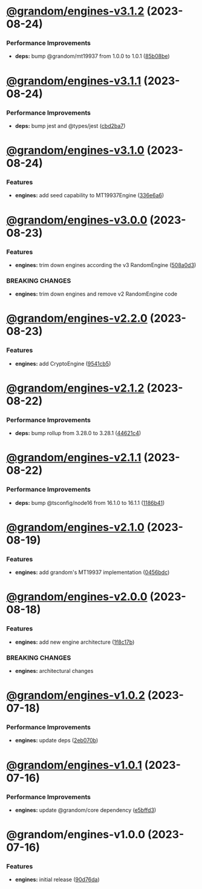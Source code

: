 # [@grandom/engines-v3.1.2](https://github.com/grandom-library/grandom-js/compare/@grandom/engines-v3.1.1...@grandom/engines-v3.1.2) (2023-08-24)


### Performance Improvements

* **deps:** bump @grandom/mt19937 from 1.0.0 to 1.0.1 ([85b08be](https://github.com/grandom-library/grandom-js/commit/85b08be9906d840345eeaa3513c373df8ccab581))

# [@grandom/engines-v3.1.1](https://github.com/grandom-library/grandom-js/compare/@grandom/engines-v3.1.0...@grandom/engines-v3.1.1) (2023-08-24)


### Performance Improvements

* **deps:** bump jest and @types/jest ([cbd2ba7](https://github.com/grandom-library/grandom-js/commit/cbd2ba75068f3f485b735e4fbc4bb9cd6fd3b098))

# [@grandom/engines-v3.1.0](https://github.com/grandom-library/grandom-js/compare/@grandom/engines-v3.0.0...@grandom/engines-v3.1.0) (2023-08-24)


### Features

* **engines:** add seed capability to MT19937Engine ([336e6a6](https://github.com/grandom-library/grandom-js/commit/336e6a6273d4fe933bde7a0585dd38995f06b00c))

# [@grandom/engines-v3.0.0](https://github.com/grandom-library/grandom-js/compare/@grandom/engines-v2.2.0...@grandom/engines-v3.0.0) (2023-08-23)


### Features

* **engines:** trim down engines according the v3 RandomEngine ([508a0d3](https://github.com/grandom-library/grandom-js/commit/508a0d3e05e401c6d84c0eecae24e9325d06827c))


### BREAKING CHANGES

* **engines:** trim down engines and remove v2 RandomEngine code

# [@grandom/engines-v2.2.0](https://github.com/grandom-library/grandom-js/compare/@grandom/engines-v2.1.2...@grandom/engines-v2.2.0) (2023-08-23)


### Features

* **engines:** add CryptoEngine ([9541cb5](https://github.com/grandom-library/grandom-js/commit/9541cb54d9e9d921957432b989551bc0293acc20))

# [@grandom/engines-v2.1.2](https://github.com/grandom-library/grandom-js/compare/@grandom/engines-v2.1.1...@grandom/engines-v2.1.2) (2023-08-22)


### Performance Improvements

* **deps:** bump rollup from 3.28.0 to 3.28.1 ([44621c4](https://github.com/grandom-library/grandom-js/commit/44621c4c01d07beeffe44dcfb7984b4c0ff0599c))

# [@grandom/engines-v2.1.1](https://github.com/grandom-library/grandom-js/compare/@grandom/engines-v2.1.0...@grandom/engines-v2.1.1) (2023-08-22)


### Performance Improvements

* **deps:** bump @tsconfig/node16 from 16.1.0 to 16.1.1 ([1186b41](https://github.com/grandom-library/grandom-js/commit/1186b418ac99f5333eb25f5b50164b2c863061bc))

# [@grandom/engines-v2.1.0](https://github.com/grandom-library/grandom-js/compare/@grandom/engines-v2.0.0...@grandom/engines-v2.1.0) (2023-08-19)


### Features

* **engines:** add grandom's MT19937 implementation ([0456bdc](https://github.com/grandom-library/grandom-js/commit/0456bdc78d8612a19229b3d4c8c4f263839d7a32))

# [@grandom/engines-v2.0.0](https://github.com/grandom-library/grandom-js/compare/@grandom/engines-v1.0.2...@grandom/engines-v2.0.0) (2023-08-18)


### Features

* **engines:** add new engine architecture ([1f8c17b](https://github.com/grandom-library/grandom-js/commit/1f8c17b03cd70a2dbd380d3d6c86eafc1414e255))


### BREAKING CHANGES

* **engines:** architectural changes

# [@grandom/engines-v1.0.2](https://github.com/grandom-library/grandom-js/compare/@grandom/engines-v1.0.1...@grandom/engines-v1.0.2) (2023-07-18)


### Performance Improvements

* **engines:** update deps ([2eb070b](https://github.com/grandom-library/grandom-js/commit/2eb070bfed5dad1ffdb92d44747a8d3fb3be4a6d))

# [@grandom/engines-v1.0.1](https://github.com/grandom-library/grandom-js/compare/@grandom/engines-v1.0.0...@grandom/engines-v1.0.1) (2023-07-16)


### Performance Improvements

* **engines:** update @grandom/core dependency ([e5bffd3](https://github.com/grandom-library/grandom-js/commit/e5bffd3e0b7e2ef905830ea5d4bc1e74db39f9cf))

# @grandom/engines-v1.0.0 (2023-07-16)


### Features

* **engines:** initial release ([90d76da](https://github.com/grandom-library/grandom-js/commit/90d76da474f45955cb9b262e1fbda33e80c70e20))
